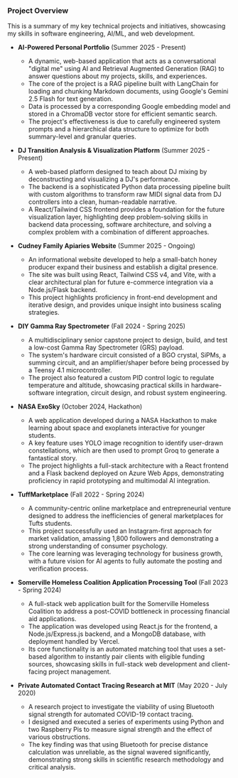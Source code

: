 ### Project Overview

This is a summary of my key technical projects and initiatives, showcasing my skills in software engineering, AI/ML, and web development.

* **AI-Powered Personal Portfolio** (Summer 2025 - Present)
    * A dynamic, web-based application that acts as a conversational "digital me" using AI and Retrieval Augmented Generation (RAG) to answer questions about my projects, skills, and experiences.
    * The core of the project is a RAG pipeline built with LangChain for loading and chunking Markdown documents, using Google's Gemini 2.5 Flash for text generation.
    * Data is processed by a corresponding Google embedding model and stored in a ChromaDB vector store for efficient semantic search.
    * The project's effectiveness is due to carefully engineered system prompts and a hierarchical data structure to optimize for both summary-level and granular queries.

* **DJ Transition Analysis & Visualization Platform** (Summer 2025 - Present)
    * A web-based platform designed to teach about DJ mixing by deconstructing and visualizing a DJ's performance.
    * The backend is a sophisticated Python data processing pipeline built with custom algorithms to transform raw MIDI signal data from DJ controllers into a clean, human-readable narrative.
    * A React/Tailwind CSS frontend provides a foundation for the future visualization layer, highlighting deep problem-solving skills in backend data processing, software architecture, and solving a complex problem with a combination of different approaches.

* **Cudney Family Apiaries Website** (Summer 2025 - Ongoing)
    * An informational website developed to help a small-batch honey producer expand their business and establish a digital presence.
    * The site was built using React, Tailwind CSS v4, and Vite, with a clear architectural plan for future e-commerce integration via a Node.js/Flask backend.
    * This project highlights proficiency in front-end development and iterative design, and provides unique insight into business scaling strategies.

* **DIY Gamma Ray Spectrometer** (Fall 2024 - Spring 2025)
    * A multidisciplinary senior capstone project to design, build, and test a low-cost Gamma Ray Spectrometer (GRS) payload.
    * The system's hardware circuit consisted of a BGO crystal, SiPMs, a summing circuit, and an amplifier/shaper before being processed by a Teensy 4.1 microcontroller.
    * The project also featured a custom PID control logic to regulate temperature and altitude, showcasing practical skills in hardware-software integration, circuit design, and robust system engineering.

* **NASA ExoSky** (October 2024, Hackathon)
    * A web application developed during a NASA Hackathon to make learning about space and exoplanets interactive for younger students.
    * A key feature uses YOLO image recognition to identify user-drawn constellations, which are then used to prompt Groq to generate a fantastical story.
    * The project highlights a full-stack architecture with a React frontend and a Flask backend deployed on Azure Web Apps, demonstrating proficiency in rapid prototyping and multimodal AI integration.

* **TuffMarketplace** (Fall 2022 - Spring 2024)
    * A community-centric online marketplace and entrepreneurial venture designed to address the inefficiencies of general marketplaces for Tufts students.
    * This project successfully used an Instagram-first approach for market validation, amassing 1,800 followers and demonstrating a strong understanding of consumer psychology.
    * The core learning was leveraging technology for business growth, with a future vision for AI agents to fully automate the posting and verification process.

* **Somerville Homeless Coalition Application Processing Tool** (Fall 2023 - Spring 2024)
    * A full-stack web application built for the Somerville Homeless Coalition to address a post-COVID bottleneck in processing financial aid applications.
    * The application was developed using React.js for the frontend, a Node.js/Express.js backend, and a MongoDB database, with deployment handled by Vercel.
    * Its core functionality is an automated matching tool that uses a set-based algorithm to instantly pair clients with eligible funding sources, showcasing skills in full-stack web development and client-facing project management.

* **Private Automated Contact Tracing Research at MIT** (May 2020 - July 2020)
    * A research project to investigate the viability of using Bluetooth signal strength for automated COVID-19 contact tracing.
    * I designed and executed a series of experiments using Python and two Raspberry Pis to measure signal strength and the effect of various obstructions.
    * The key finding was that using Bluetooth for precise distance calculation was unreliable, as the signal wavered significantly, demonstrating strong skills in scientific research methodology and critical analysis.